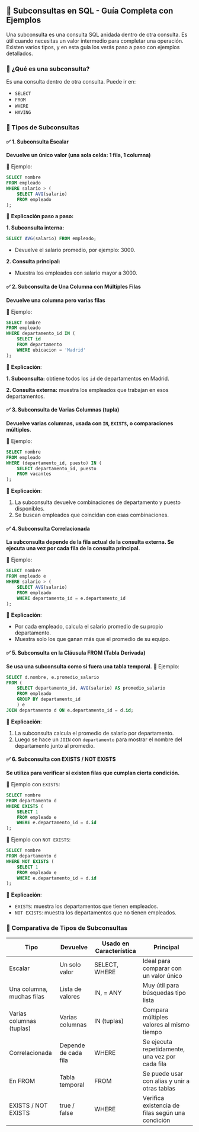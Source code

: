 ## 📘 Subconsultas en SQL - Guía Completa con Ejemplos
Una subconsulta es una consulta SQL anidada dentro de otra consulta. Es útil cuando necesitas un valor intermedio para completar una operación. Existen varios tipos, y en esta guía los verás paso a paso con ejemplos detallados.

### 🔹 ¿Qué es una subconsulta?
Es una consulta dentro de otra consulta. Puede ir en:
- `SELECT`
- `FROM`
- `WHERE`
- `HAVING`

### 🔸 Tipos de Subconsultas
#### ✅ 1. Subconsulta Escalar
**Devuelve un único valor (una sola celda: 1 fila, 1 columna)**

🧪 Ejemplo:
```sql
SELECT nombre
FROM empleado
WHERE salario > (
    SELECT AVG(salario)
    FROM empleado
);
```
📌 **Explicación paso a paso:**

**1. Subconsulta interna:**
```sql
SELECT AVG(salario) FROM empleado;
```
- Devuelve el salario promedio, por ejemplo: 3000.

**2. Consulta principal:**
- Muestra los empleados con salario mayor a 3000.

#### ✅ 2. Subconsulta de Una Columna con Múltiples Filas
**Devuelve una columna pero varias filas**

🧪 Ejemplo:
```sql
SELECT nombre
FROM empleado
WHERE departamento_id IN (
    SELECT id
    FROM departamento
    WHERE ubicacion = 'Madrid'
);
```
📌 **Explicación**:

**1. Subconsulta:** obtiene todos los `id` de departamentos en Madrid. 

**2. Consulta externa:** muestra los empleados que trabajan en esos departamentos.

#### ✅ 3. Subconsulta de Varias Columnas (tupla)
**Devuelve varias columnas, usada con `IN`, `EXISTS`, o comparaciones múltiples**.

🧪 Ejemplo:
```sql
SELECT nombre
FROM empleado
WHERE (departamento_id, puesto) IN (
    SELECT departamento_id, puesto
    FROM vacantes
);
```
📌 **Explicación**:

1. La subconsulta devuelve combinaciones de departamento y puesto disponibles.
2. Se buscan empleados que coincidan con esas combinaciones.

#### ✅ 4. Subconsulta Correlacionada
**La subconsulta depende de la fila actual de la consulta externa.
Se ejecuta una vez por cada fila de la consulta principal.**

🧪 Ejemplo:
```sql
SELECT nombre
FROM empleado e
WHERE salario > (
    SELECT AVG(salario)
    FROM empleado
    WHERE departamento_id = e.departamento_id
);
```
📌 **Explicación**:

- Por cada empleado, calcula el salario promedio de su propio departamento.
- Muestra solo los que ganan más que el promedio de su equipo.

#### ✅ 5. Subconsulta en la Cláusula FROM (Tabla Derivada)
**Se usa una subconsulta como si fuera una tabla temporal.**
🧪 Ejemplo:
```sql
SELECT d.nombre, e.promedio_salario
FROM (
    SELECT departamento_id, AVG(salario) AS promedio_salario
    FROM empleado
    GROUP BY departamento_id
    ) e
JOIN departamento d ON e.departamento_id = d.id;
```
📌 **Explicación**:

1. La subconsulta calcula el promedio de salario por departamento.
2. Luego se hace un `JOIN` con `departamento` para mostrar el nombre del departamento junto al promedio.

#### ✅ 6. Subconsulta con EXISTS / NOT EXISTS
**Se utiliza para verificar si existen filas que cumplan cierta condición.**

🧪 Ejemplo con `EXISTS`:
```sql
SELECT nombre
FROM departamento d
WHERE EXISTS (
    SELECT 1
    FROM empleado e
    WHERE e.departamento_id = d.id
);
```
🧪 Ejemplo con `NOT EXISTS`:
```sql
SELECT nombre
FROM departamento d
WHERE NOT EXISTS (
    SELECT 1
    FROM empleado e
    WHERE e.departamento_id = d.id
);
```
📌 **Explicación**:

- `EXISTS`: muestra los departamentos que tienen empleados.
- `NOT EXISTS`: muestra los departamentos que no tienen empleados.


### 🧾 Comparativa de Tipos de Subconsultas
|Tipo|Devuelve|Usado en	Característica|Principal|
|----|--------|-----------------------|---------|
|Escalar|Un solo valor|SELECT, WHERE|Ideal para comparar con un valor único|
|Una columna, muchas filas|	Lista de valores|	IN, = ANY|	Muy útil para búsquedas tipo lista|
|Varias columnas (tuplas)|	Varias columnas|	IN (tuplas)|	Compara múltiples valores al mismo tiempo|
|Correlacionada|	Depende de cada fila|	WHERE|	Se ejecuta repetidamente, una vez por cada fila|
|En FROM|	Tabla temporal|	FROM	|Se puede usar con alias y unir a otras tablas|
|EXISTS / NOT EXISTS|	true / false|	WHERE|	Verifica existencia de filas según una condición|
